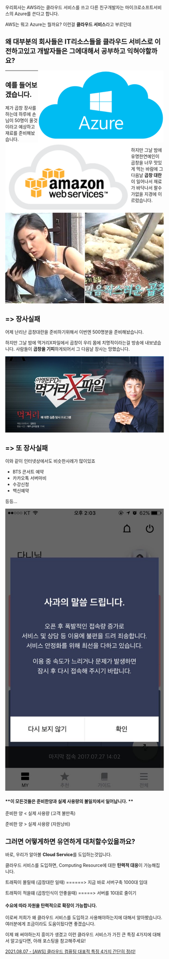 우리회사는 AWS라는 클라우드 서비스를 쓰고 다른 친구개발자는 마이크로소프트서비스의 Azure를 쓴다고 합니다.

AWS는 뭐고 Azure는 뭘까요? 이런걸 **클라우드 서비스**라고 부르던데  

## **왜 대부분의 회사들은 IT리소스들을 클라우드 서비스로 이전하고있고 개발자들은 그에대해서 공부하고 익혀야할까요?**

<img src="image/azure.png" style="float : right;" width="400"/>
<img src="image/aws.png"  style="float : left;" width="400"/>


---

## **예를 들어보겠습니다.**

제가 곱창 장사를 하는데 하루에 손님이 50명이 올것이라고 예상하고 재료를 준비해놨습니다.

하지만 그날 밤에 유명한연예인이 곱창을 너무 맛있게 먹는 바람에 그 다음날 **곱창 대란**이 일어나서 재료가 바닥나서 팔수가없을 지경에 이르렀습니다. 

![image/gobchang.jpeg](image/gobchang.jpeg)

## \=> 장사실패

어제 난리난 곱창대란을 준비하기위해서 이번엔 500명분을 준비해놨습니다. 

하지만 그날 밤에 먹거리X파일에서 곱창이 우리 몸에 치명적이라는걸 방송에 내보냈습니다. 사람들이 **곱창을 기피**하게되어서 그 다음날 장사는 망했습니다.


![image/test2.jpeg](image/test2.jpeg)

## \=> 또 장사실패

이와 같이 인터넷상에서도 비슷한사례가 많이있죠

-   BTS 콘서트 예약
-   카카오톡 서버마비
-   수강신청
-   백신예약

등등...

![image/server2.jpeg](image/server2.jpeg)


#### **이 모든것들은 준비한양과 실제 사용량의 불일치에서 일어납니다. **

준비한 양 < 실제 사용량 (고객 불만족)

준비한 양 > 실제 사용량 (자원낭비)

## **그러면 어떻게하면 유연하게 대처할수있을까요?**

바로, 우리가 알아볼 **Cloud Service**를 도입하는것입니다. 

클라우드 서비스를 도입하면, Computing Resource에 대한 **탄력적 대응**이 가능해집니다. 

트래픽이 몰릴때 (곱창대란 일때) ======> 지금 바로 서버구축 1000대 임대

트래픽이 적을떄 (곱창인식이 안좋을때) =====> 서버를 10대로 줄이기

#### **수요에 따라 자원을 탄력적으로 확장이 가능**합니다.

이로써 저희가 왜 클라우드 서비스를 도입하고 사용해야하는지에 대해서 알아봤습니다. 여러분에게 조금이라도 도움이됬다면 좋겠습니다. 

이제 왜 써야하는지 흥미가 생겼고 이런 클라우드 서비스가 가진 큰 특징 4가지에 대해서 알고싶다면, 아래 포스팅을 참고해주세요!

[2021.08.07 - \[AWS\] 클라우드 컴퓨팅 대표적 특징 4가지 간단히 정리!](https://donggu1105.tistory.com/181)

